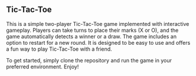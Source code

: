 ## Tic-Tac-Toe

This is a simple two-player Tic-Tac-Toe game implemented with interactive gameplay. Players can take turns to place their marks (X or O), and the game automatically detects a winner or a draw. The game includes an option to restart for a new round. It is designed to be easy to use and offers a fun way to play Tic-Tac-Toe with a friend.

To get started, simply clone the repository and run the game in your preferred environment. Enjoy!
